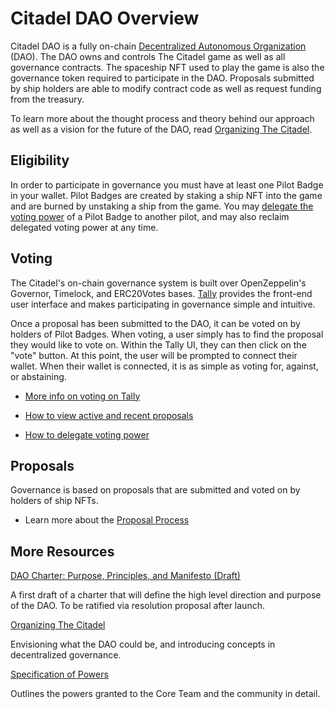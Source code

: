 # Citadel DAO Overview

Citadel DAO is a fully on-chain [Decentralized Autonomous Organization](https://ethereum.org/en/dao/) (DAO). The DAO owns and controls The Citadel game as well as all governance contracts. The spaceship NFT used to play the game is also the governance token required to participate in the DAO. Proposals submitted by ship holders are able to modify contract code as well as request funding from the treasury. 

To learn more about the thought process and theory behind our approach as well as a vision for the future of the DAO, read [Organizing The Citadel](/dao/org/). 

## Eligibility

In order to participate in governance you must have at least one Pilot Badge in your wallet. Pilot Badges are created by staking a ship NFT into the game and are burned by unstaking a ship from the game. You may [delegate the voting power](https://articles-orzd3tqhl-thecitadelgame.vercel.app/docs/delegating-votes) of a Pilot Badge to another pilot, and may also reclaim delegated voting power at any time.   

## Voting

The Citadel's on-chain governance system is built over OpenZeppelin's Governor, Timelock, and ERC20Votes bases. [Tally](tally.xyz) provides the front-end user interface and makes participating in governance simple and intuitive. 

Once a proposal has been submitted to the DAO, it can be voted on by holders of Pilot Badges. When voting, a user simply has to find the proposal they would like to vote on. Within the Tally UI, they can then click on the "vote" button. At this point, the user will be prompted to connect their wallet. When their wallet is connected, it is as simple as voting for, against, or abstaining.

- [More info on voting on Tally](https://articles-orzd3tqhl-thecitadelgame.vercel.app/docs/how-the-dao-works#voting)

- [How to view active and recent proposals](https://docs.tally.xyz/user-guides/navigating-the-app/governance-page) 

- [How to delegate voting power](https://articles-orzd3tqhl-thecitadelgame.vercel.app/docs/delegating-votes)

## Proposals

Governance is based on proposals that are submitted and voted on by holders of ship NFTs. 

- Learn more about the [Proposal Process](/dao/proposal/)

## More Resources

[DAO Charter: Purpose, Principles, and Manifesto (Draft)](/dao/)

A first draft of a charter that will define the high level direction and purpose of the DAO. To be ratified via resolution proposal after launch. 

[Organizing The Citadel](/dao/org/)

Envisioning what the DAO could be, and introducing concepts in decentralized governance. 

[Specification of Powers](/dao/powers/)

Outlines the powers granted to the Core Team and the community in detail. 

